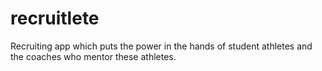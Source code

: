 # recruitlete
Recruiting app which puts the power in the hands of student athletes and the coaches who mentor these athletes.
